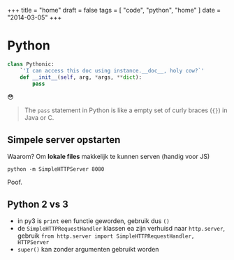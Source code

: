 +++
title = "home"
draft = false
tags = [
    "code",
    "python",
    "home"
]
date = "2014-03-05"
+++
# Python 

```python
class Pythonic:
    `'I can access this doc using instance.__doc__, holy cow?`'
    def __init__(self, arg, *args, **dict):
        pass
```

:flushed:

> The `pass` statement in Python is like a empty set of curly braces (`{}`) in Java or C.

## Simpele server opstarten 

Waarom? Om **lokale files** makkelijk te kunnen serven (handig voor JS)

```
python -m SimpleHTTPServer 8080
```

Poof.

## Python 2 vs 3 

  * in py3 is `print` een functie geworden, gebruik dus `()`
  * de `SimpleHTTPRequestHandler` klassen ea zijn verhuisd naar `http.server`, gebruik `from http.server import SimpleHTTPRequestHandler, HTTPServer`
  * `super()` kan zonder argumenten gebruikt worden